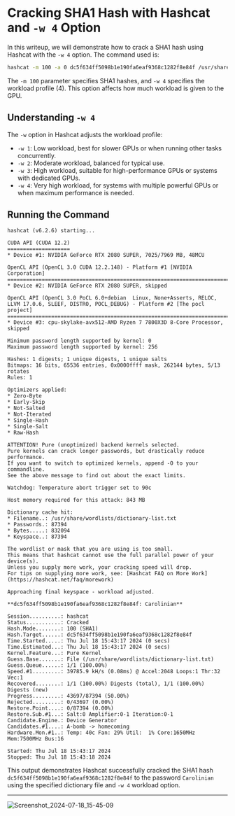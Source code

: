 # Cracking SHA1 Hash with Hashcat and `-w 4` Option

In this writeup, we will demonstrate how to crack a SHA1 hash using Hashcat with the `-w 4` option. The command used is:

```sh
hashcat -m 100 -a 0 dc5f634ff5098b1e190fa6eaf9368c1282f8e84f /usr/share/wordlists/dictionary-list.txt -w 4
```

The `-m 100` parameter specifies SHA1 hashes, and `-w 4` specifies the workload profile (4). This option affects how much workload is given to the GPU.

## Understanding `-w 4`

The `-w` option in Hashcat adjusts the workload profile:

- `-w 1`: Low workload, best for slower GPUs or when running other tasks concurrently.
- `-w 2`: Moderate workload, balanced for typical use.
- `-w 3`: High workload, suitable for high-performance GPUs or systems with dedicated GPUs.
- `-w 4`: Very high workload, for systems with multiple powerful GPUs or when maximum performance is needed.

## Running the Command

```plaintext
hashcat (v6.2.6) starting...

CUDA API (CUDA 12.2)
====================
* Device #1: NVIDIA GeForce RTX 2080 SUPER, 7025/7969 MB, 48MCU

OpenCL API (OpenCL 3.0 CUDA 12.2.148) - Platform #1 [NVIDIA Corporation]
========================================================================
* Device #2: NVIDIA GeForce RTX 2080 SUPER, skipped

OpenCL API (OpenCL 3.0 PoCL 6.0+debian  Linux, None+Asserts, RELOC, LLVM 17.0.6, SLEEF, DISTRO, POCL_DEBUG) - Platform #2 [The pocl project]
============================================================================================================================================
* Device #3: cpu-skylake-avx512-AMD Ryzen 7 7800X3D 8-Core Processor, skipped

Minimum password length supported by kernel: 0
Maximum password length supported by kernel: 256

Hashes: 1 digests; 1 unique digests, 1 unique salts
Bitmaps: 16 bits, 65536 entries, 0x0000ffff mask, 262144 bytes, 5/13 rotates
Rules: 1

Optimizers applied:
* Zero-Byte
* Early-Skip
* Not-Salted
* Not-Iterated
* Single-Hash
* Single-Salt
* Raw-Hash

ATTENTION! Pure (unoptimized) backend kernels selected.
Pure kernels can crack longer passwords, but drastically reduce performance.
If you want to switch to optimized kernels, append -O to your commandline.
See the above message to find out about the exact limits.

Watchdog: Temperature abort trigger set to 90c

Host memory required for this attack: 843 MB

Dictionary cache hit:
* Filename..: /usr/share/wordlists/dictionary-list.txt
* Passwords.: 87394
* Bytes.....: 832094
* Keyspace..: 87394

The wordlist or mask that you are using is too small.
This means that hashcat cannot use the full parallel power of your device(s).
Unless you supply more work, your cracking speed will drop.
For tips on supplying more work, see: [Hashcat FAQ on More Work](https://hashcat.net/faq/morework)

Approaching final keyspace - workload adjusted.           

**dc5f634ff5098b1e190fa6eaf9368c1282f8e84f: Carolinian**

Session..........: hashcat
Status...........: Cracked
Hash.Mode........: 100 (SHA1)
Hash.Target......: dc5f634ff5098b1e190fa6eaf9368c1282f8e84f
Time.Started.....: Thu Jul 18 15:43:17 2024 (0 secs)
Time.Estimated...: Thu Jul 18 15:43:17 2024 (0 secs)
Kernel.Feature...: Pure Kernel
Guess.Base.......: File (/usr/share/wordlists/dictionary-list.txt)
Guess.Queue......: 1/1 (100.00%)
Speed.#1.........: 39785.9 kH/s (0.08ms) @ Accel:2048 Loops:1 Thr:32 Vec:1
Recovered........: 1/1 (100.00%) Digests (total), 1/1 (100.00%) Digests (new)
Progress.........: 43697/87394 (50.00%)
Rejected.........: 0/43697 (0.00%)
Restore.Point....: 0/87394 (0.00%)
Restore.Sub.#1...: Salt:0 Amplifier:0-1 Iteration:0-1
Candidate.Engine.: Device Generator
Candidates.#1....: A-bomb -> homecoming
Hardware.Mon.#1..: Temp: 40c Fan: 29% Util:  1% Core:1650MHz Mem:7500MHz Bus:16

Started: Thu Jul 18 15:43:17 2024
Stopped: Thu Jul 18 15:43:18 2024
```

This output demonstrates Hashcat successfully cracked the SHA1 hash `dc5f634ff5098b1e190fa6eaf9368c1282f8e84f` to the password `Carolinian` using the specified dictionary file and `-w 4` workload option.

---

![Screenshot_2024-07-18_15-45-09](https://github.com/user-attachments/assets/7e882d54-c414-4c1f-92e1-87a2d24a027a)


